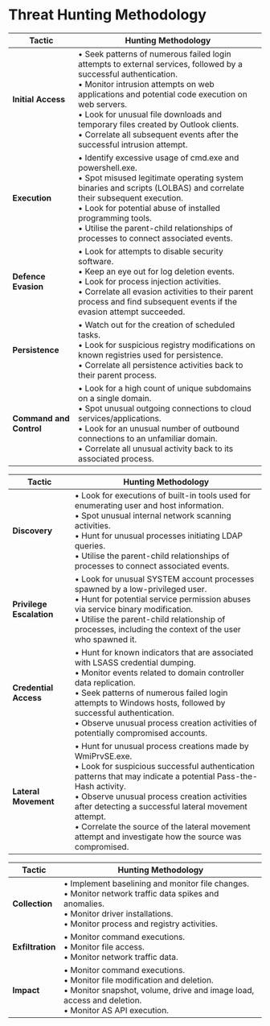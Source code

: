 # Threat Hunting Methodology

| Tactic | Hunting Methodology |
|--------|---------------------|
| **Initial Access** | • Seek patterns of numerous failed login attempts to external services, followed by a successful authentication.<br>• Monitor intrusion attempts on web applications and potential code execution on web servers.<br>• Look for unusual file downloads and temporary files created by Outlook clients.<br>• Correlate all subsequent events after the successful intrusion attempt. |
| **Execution** | • Identify excessive usage of cmd.exe and powershell.exe.<br>• Spot misused legitimate operating system binaries and scripts (LOLBAS) and correlate their subsequent execution.<br>• Look for potential abuse of installed programming tools.<br>• Utilise the parent-child relationships of processes to connect associated events. |
| **Defence Evasion** | • Look for attempts to disable security software.<br>• Keep an eye out for log deletion events.<br>• Look for process injection activities.<br>• Correlate all evasion activities to their parent process and find subsequent events if the evasion attempt succeeded. |
| **Persistence** | • Watch out for the creation of scheduled tasks.<br>• Look for suspicious registry modifications on known registries used for persistence.<br>• Correlate all persistence activities back to their parent process. |
| **Command and Control** | • Look for a high count of unique subdomains on a single domain.<br>• Spot unusual outgoing connections to cloud services/applications.<br>• Look for an unusual number of outbound connections to an unfamiliar domain.<br>• Correlate all unusual activity back to its associated process. |

| Tactic | Hunting Methodology |
|--------|---------------------|
| **Discovery** | • Look for executions of built-in tools used for enumerating user and host information.<br>• Spot unusual internal network scanning activities.<br>• Hunt for unusual processes initiating LDAP queries.<br>• Utilise the parent-child relationships of processes to connect associated events. |
| **Privilege Escalation** | • Look for unusual SYSTEM account processes spawned by a low-privileged user.<br>• Hunt for potential service permission abuses via service binary modification.<br>• Utilise the parent-child relationship of processes, including the context of the user who spawned it. |
| **Credential Access** | • Hunt for known indicators that are associated with LSASS credential dumping.<br>• Monitor events related to domain controller data replication.<br>• Seek patterns of numerous failed login attempts to Windows hosts, followed by successful authentication.<br>• Observe unusual process creation activities of potentially compromised accounts. |
| **Lateral Movement** | • Hunt for unusual process creations made by WmiPrvSE.exe.<br>• Look for suspicious successful authentication patterns that may indicate a potential Pass-the-Hash activity.<br>• Observe unusual process creation activities after detecting a successful lateral movement attempt.<br>• Correlate the source of the lateral movement attempt and investigate how the source was compromised. |

| Tactic | Hunting Methodology |
|--------|---------------------|
| **Collection** | • Implement baselining and monitor file changes.<br>• Monitor network traffic data spikes and anomalies.<br>• Monitor driver installations.<br>• Monitor process and registry activities. |
| **Exfiltration** | • Monitor command executions.<br>• Monitor file access.<br>• Monitor network traffic data. |
| **Impact** | • Monitor command executions.<br>• Monitor file modification and deletion.<br>• Monitor snapshot, volume, drive and image load, access and deletion.<br>• Monitor AS API execution. |
